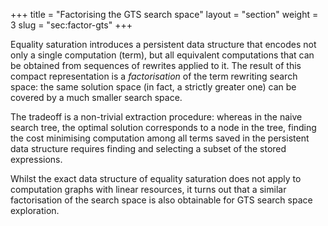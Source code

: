 +++
title = "Factorising the GTS search space"
layout = "section"
weight = 3
slug = "sec:factor-gts"
+++

Equality saturation introduces a persistent data structure
that encodes not only a single computation (term), but
all equivalent computations that can be obtained from sequences
of rewrites applied to it.
The result of this compact representation is a _factorisation_
of the term rewriting search space:
the same solution space (in fact, a strictly greater one) can be
covered by a much smaller search space.

The tradeoff is a non-trivial extraction procedure: whereas
in the naive search tree, the optimal solution corresponds to
a node in the tree, finding the cost minimising computation
among all terms saved in the persistent data structure requires
finding and selecting a subset of the stored expressions.

Whilst the exact data structure of equality saturation does not
apply to computation graphs with linear resources, it turns out
that a similar factorisation of the search space is also
obtainable for GTS search space exploration.
